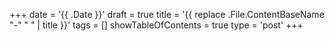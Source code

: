 +++
date = '{{ .Date }}'
draft = true
title = '{{ replace .File.ContentBaseName "-" " " | title }}'
tags = []
showTableOfContents = true
type = 'post'
+++

